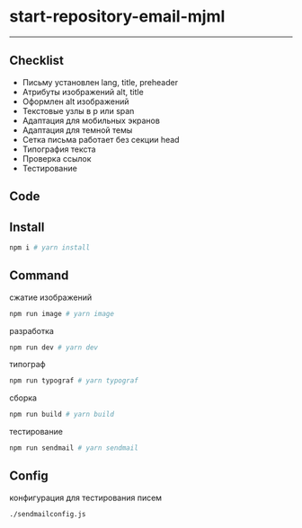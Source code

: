 # start-repository-email-mjml

---

## Checklist

- Письму установлен lang, title, preheader
- Атрибуты изображений alt, title
- Оформлен alt изображений
- Текстовые узлы в p или span
- Адаптация для мобильных экранов
- Адаптация для темной темы
- Сетка письма работает без секции head
- Типография текста
- Проверка ссылок
- Тестирование

## Code

## Install

```sh
npm i # yarn install
```

## Command

сжатие изображений
```sh
npm run image # yarn image
```

разработка
```sh
npm run dev # yarn dev
```

типограф
```sh
npm run typograf # yarn typograf
```

сборка
```sh
npm run build # yarn build
```

тестирование
```sh
npm run sendmail # yarn sendmail
```

## Config

конфигурация для тестирования писем
```
./sendmailconfig.js
```
